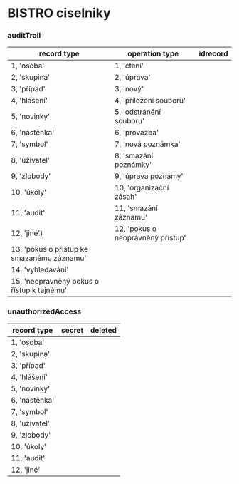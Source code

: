 # BISTRO ciselniky

### auditTrail 

record type                                | operation type        | idrecord
--- | --- | --- 
1, 'osoba'                                 | 	1, 'čtení' | 
2, 'skupina'                               | 	2, 'úprava' | 
3, 'případ'                                | 	3, 'nový' | 
4, 'hlášení'                               | 	4, 'přiložení souboru' | 
5, 'novinky'                               | 	5, 'odstranění souboru' | 
6, 'nástěnka'                              | 	6, 'provazba' | 
7, 'symbol'                                | 	7, 'nová poznámka' | 
8, 'uživatel'                              | 	8, 'smazání poznámky' | 
9, 'zlobody'                               | 	9, 'úprava poznámy' | 
10, 'úkoly'                                | 	10, 'organizační zásah' | 
11, 'audit'                                | 	11, 'smazání záznamu' | 
12, 'jiné')                                |	12, 'pokus o neoprávněný přístup' | 
13, 'pokus o přístup ke smazanému záznamu' | |
14, 'vyhledávání'                          | |
15, 'neopravněný pokus o řístup k tajnému'| |


### unauthorizedAccess
record type | secret | deleted
--- | --- | --- 
1, 'osoba' | | 
2, 'skupina' | | 
3, 'případ' | | 
4, 'hlášení' | | 
5, 'novinky' | | 
6, 'nástěnka' | | 
7, 'symbol' | | 
8, 'uživatel' | | 
9, 'zlobody' | | 
10, 'úkoly' | | 
11, 'audit' | | 
12, 'jiné' | |
